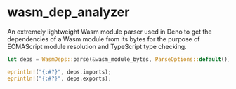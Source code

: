 # wasm_dep_analyzer

An extremely lightweight Wasm module parser used in Deno to get the dependencies of a Wasm module from its bytes for the purpose of ECMAScript module resolution and TypeScript type checking.

```rs
let deps = WasmDeps::parse(&wasm_module_bytes, ParseOptions::default())?;

eprintln!("{:#?}", deps.imports);
eprintln!("{:#?}", deps.exports);
```

